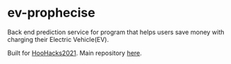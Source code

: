 # ev-prophecise
Back end prediction service for program that helps users save money with charging their Electric Vehicle(EV).

Built for [HooHacks2021](https://www.hoohacks.io/). Main repository [here](https://github.com/imjwang/HooHacks2021).
